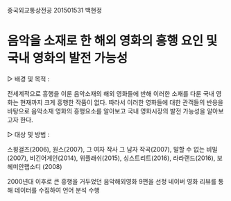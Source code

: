 중국외교통상전공 201501531 백현정

# 음악을 소재로 한 해외 영화의 흥행 요인 및 국내 영화의 발전 가능성 

▷ 배경 및 목적 : 

전세계적으로 흥행을 이룬 음악소재의 해외 영화들에 반해 이러한 소재를 다룬 국내 영화는 현재까지 크게 흥행한 작품이 없다. 
따라서 이러한 영화들에 대한 관객들의 반응을 바탕으로 음악소재 영화의 흥행요소를 알아보고 국내 영화시장의 발전 가능성을 알아보고자 한다.

▷ 대상 및 방법 : 

스윙걸즈(2006), 원스(2007), 그 여자 작사 그 남자 작곡(2007), 말할 수 없는 비밀(2007), 비긴어게인(2014), 위플래쉬(2015), 싱스트리트(2016), 라라랜드(2016), 보헤미안랩소디 (2008)

2000년대 이후로 큰 흥행을 거두었던 음악해외영화 9편을 선정 네이버 영화 리뷰를 통해 데이터를 수집하여 언어 분석 수행
